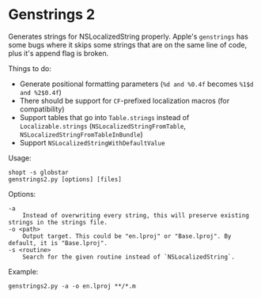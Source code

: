 # Genstrings 2

Generates strings for NSLocalizedString properly. Apple's `genstrings` has some bugs where it skips some strings that are on the same line of code, plus it's append flag is broken.

Things to do:

* Generate positional formatting parameters (`%d and %0.4f` becomes `%1$d and %2$0.4f`)
* There should be support for `CF`-prefixed localization macros (for compatibility)
* Support tables that go into `Table.strings` instead of `Localizable.strings` (`NSLocalizedStringFromTable`, `NSLocalizedStringFromTableInBundle`)
* Support `NSLocalizedStringWithDefaultValue`

Usage:

	shopt -s globstar
	genstrings2.py [options] [files]

Options:

	-a
	    Instead of overwriting every string, this will preserve existing strings in the strings file.
	-o <path>
	    Output target. This could be "en.lproj" or "Base.lproj". By default, it is "Base.lproj".
	-s <routine>
	    Search for the given routine instead of `NSLocalizedString`.

Example:

	genstrings2.py -a -o en.lproj **/*.m
